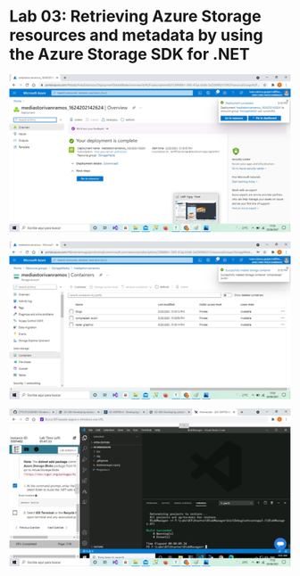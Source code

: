 # Lab 03: Retrieving Azure Storage resources and metadata by using the Azure Storage SDK for .NET



![LAB3-1](LAB3-1.jpg)

![LAB3-1](LAB3-2.jpg)

![LAB3-1](LAB3-3.jpg)





